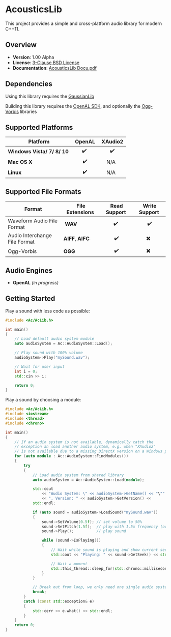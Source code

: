 AcousticsLib
============

This project provides a simple and cross-platform audio library for modern C++11.


Overview
--------

- **Version**: 1.00 Alpha
- **License**: [3-Clause BSD License](https://github.com/LukasBanana/AcousticsLib/blob/master/LICENSE.txt)
- **Documentation**: [AcousticsLib Docu.pdf](https://github.com/LukasBanana/AcousticsLib/blob/master/docu/AcousticsLib%20Docu.pdf)


Dependencies
------------

Using this library requires the [GaussianLib](https://github.com/LukasBanana/GaussianLib)

Building this library requires the [OpenAL SDK](http://openal.org/), and optionally the [Ogg-Vorbis](http://www.vorbis.com/) libraries


Supported Platforms
-------------------

| Platform | OpenAL | XAudio2 |
|----------|:------:|:-------:|
| **Windows Vista/ 7/ 8/ 10** | :heavy_check_mark: | :heavy_check_mark: |
| **Mac OS X** | :heavy_check_mark: | N/A |
| **Linux** | :heavy_check_mark: | N/A |


Supported File Formats
----------------------

| Format | File Extensions | Read Support | Write Support |
|--------|---------|:------------:|:-------------:|
| Waveform Audio File Format | **WAV** | :heavy_check_mark: | :heavy_check_mark: |
| Audio Interchange File Format | **AIFF**, **AIFC** | :heavy_check_mark: | :heavy_multiplication_x: |
| Ogg-Vorbis | **OGG** | :heavy_check_mark: | :heavy_multiplication_x: |


Audio Engines
-------------

- **OpenAL** *(in progress)*


Getting Started
---------------

Play a sound with less code as possible:

```cpp
#include <Ac/AcLib.h>

int main()
{
    // Load default audio system module
    auto audioSystem = Ac::AudioSystem::Load();

    // Play sound with 100% volume
    audioSystem->Play("mySound.wav");

    // Wait for user input
    int i = 0;
    std::cin >> i;

    return 0;
}
```

Play a sound by choosing a module:

```cpp
#include <Ac/AcLib.h>
#include <iostream>
#include <thread>
#include <chrono>

int main()
{
    // If an audio system is not available, dynamically catch the
    // exception an load another audio system, e.g. when "XAudio2"
    // is not available due to a missing DirectX version on a Windows platform.
    for (auto module : Ac::AudioSystem::FindModules())
    {
        try
        {
            // Load audio system from shared library
            auto audioSystem = Ac::AudioSystem::Load(module);

            std::cout
                << "Audio System: \" << audioSystem->GetName() << "\""
                << ", Version: " << audioSystem->GetVersion() <<
            std::endl;

            if (auto sound = audioSystem->LoadSound("mySound.wav"))
            {
                sound->SetVolume(0.5f); // set volume to 50%
                sound->SetPitch(1.5f);  // play with 1.5x frequency (or speed)
                sound->Play();          // play sound

                while (sound->IsPlaying())
                {
                    // Wait while sound is playing and show current seek position (in seconds)
                    std::cout << "Playing: " << sound->GetSeek() << std::end;

                    // Wait a moment
                    std::this_thread::sleep_for(std::chrono::milliseconds(100));
                }
            }

            // Break out from loop, we only need one single audio system
            break;
        }
        catch (const std::exception& e)
        {
            std::cerr << e.what() << std::endl;
        }
    }
    return 0;
}
```



